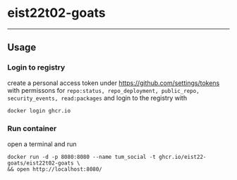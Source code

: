 # eist22t02-goats
---
## Usage

### Login to registry
create a personal access token under https://github.com/settings/tokens with permissons for `repo:status, repo_deployment, public_repo, security_events, read:packages` and login to the registry with
```bash
docker login ghcr.io
```

### Run container
open a terminal and run
```
docker run -d -p 8080:8080 --name tum_social -t ghcr.io/eist22-goats/eist22t02-goats \
&& open http://localhost:8080/
```
